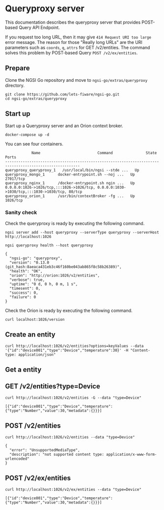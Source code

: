 # Queryproxy server

This documentation describes the queryproxy server that provides POST-based Query API Endpoint.

If you request too long URL, then it may give `414 Request URI too large` error message. The reason for those
"Really long URLs" are the URI parameters such as `coords`, `q`, `attrs` for GET /v2/entities. The command
solves this problem by POST-based Query `POST /v2/ex/entities`.

## Prepare

Clone the NGSI Go repository and move to `ngsi-go/extras/queryproxy` directory.

```
git clone https://github.com/lets-fiware/ngsi-go.git
cd ngsi-go/extras/queryproxy
```

## Start up

Start up a Queryproxy server and an Orion context broker.

```
docker-compose up -d
```

You can see four containers.

```
            Name                          Command               State                Ports
--------------------------------------------------------------------------------------------------------
queryproxy_queryproxy_1   /usr/local/bin/ngsi --stde ...   Up
queryproxy_mongo_1      docker-entrypoint.sh --noj ...   Up      27017/tcp
queryproxy_nginx_1      /docker-entrypoint.sh ngin ...   Up      0.0.0.0:1026->1026/tcp,:::1026->1026/tcp, 0.0.0.0:1030->1030/tcp,:::1030->1030/tcp, 80/tcp
queryproxy_orion_1      /usr/bin/contextBroker -fg ...   Up      1026/tcp
```

### Sanity check

Check the queryproxy is ready by executing the following command.

```
ngsi server add --host queryproxy --serverType queryproxy --serverHost http://localhost:1026
```

```
ngsi queryproxy health --host queryproxy
```

```
{
  "ngsi-go": "queryproxy",
  "version": "0.13.0 (git_hash:8aeaca431eb3c46f160be043ab865f8c58b26389)",
  "health": "OK",
  "orion": "http://orion:1026/v2/entities",
  "verbose": true,
  "uptime": "0 d, 0 h, 0 m, 1 s",
  "timesent": 0,
  "success": 0,
  "failure": 0
}
```

Check the Orion is ready by executing the following command.

```
curl localhost:1026/version
```

## Create an entity

```
curl http://localhost:1026/v2/entities?options=keyValues --data '{"id":"device001","type":"Device","temperature":30}' -H "Content-type: application/json"
```

## Get a entity

## GET /v2/entities?type=Device

```
curl http://localhost:1026/v2/entities -G --data "type=Device"
```

```
[{"id":"device001","type":"Device","temperature":{"type":"Number","value":30,"metadata":{}}}]
```

## POST /v2/entities

```
curl http://localhost:1026/v2/entities --data "type=Device"
```

```
{
  "error": "UnsupportedMediaType",
  "description": "not supported content type: application/x-www-form-urlencoded"
}
```

## POST /v2/ex/entities

```
curl http://localhost:1026/v2/ex/entities --data "type=Device"
```

```
[{"id":"device001","type":"Device","temperature":{"type":"Number","value":30,"metadata":{}}}]
```
